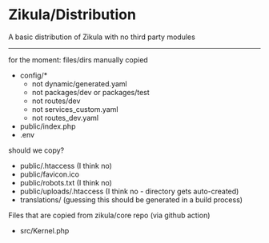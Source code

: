 # Zikula/Distribution

A basic distribution of Zikula with no third party modules

----

for the moment: files/dirs manually copied
 - config/*
   - not dynamic/generated.yaml
   - not packages/dev or packages/test
   - not routes/dev
   - not services_custom.yaml
   - not routes_dev.yaml
 - public/index.php
 - .env

should we copy?
 - public/.htaccess (I think no)
 - public/favicon.ico
 - public/robots.txt (I think no)
 - public/uploads/.htaccess (I think no - directory gets auto-created)
 - translations/ (guessing this should be generated in a build process)

Files that are copied from zikula/core repo (via github action)
 - src/Kernel.php
